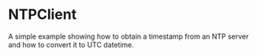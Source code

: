 NTPClient
=========

A simple example showing how to obtain a timestamp from an NTP server and how to convert it to UTC datetime.
